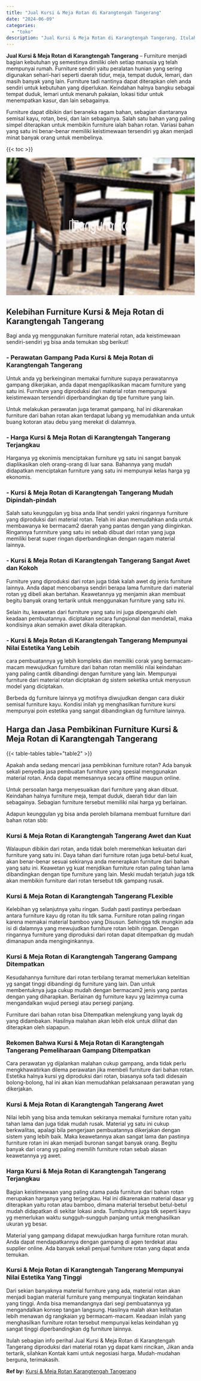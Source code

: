 ```yaml
---
title: "Jual Kursi & Meja Rotan di Karangtengah Tangerang"
date: "2024-06-09"
categories: 
  - "toko"
description: "Jual Kursi & Meja Rotan di Karangtengah Tangerang. Itulah sebagian info perihal Jual Kursi & Meja Rotan di Karangtengah Tangerang diproduksi dari material ro..."
---
```


**Jual Kursi & Meja Rotan di Karangtengah Tangerang** – Furniture menjadi bagian kebutuhan yg semestinya dimiliki oleh setiap manusia yg telah mempunyai rumah. Furniture sendiri yaitu peralatan hunian yang sering digunakan sehari-hari seperti daerah tidur, meja, tempat duduk, lemari, dan masih banyak yang lain. Furniture tadi nantinya dapat diterapkan oleh anda sendiri untuk kebutuhan yang diperlukan. Keindahan halnya bangku sebagai tempat duduk, lemari untuk menaruh pakaian, lokasi tidur untuk menempatkan kasur, dan lain sebagainya.

Furniture dapat dibikin dari beraneka ragam bahan, sebagian diantaranya semisal kayu, rotan, besi, dan lain sebagainya. Salah satu bahan yang paling simpel diterapkan untuk membikin furniture ialah bahan rotan. Variasi bahan yang satu ini benar-benar memiliki keistimewaan tersendiri yg akan menjadi minat banyak orang untuk membelinya.

{{< toc >}}

![Jual Kursi & Meja Rotan di Karangtengah Tangerang](/images/kursi-meja-rotan-murah12.png)

## Kelebihan Furniture Kursi & Meja Rotan di Karangtengah Tangerang

Bagi anda yg menggunakan furniture material rotan, ada keistimewaan sendiri-sendiri yg bisa anda temukan sbg berikut!

### \- Perawatan Gampang Pada Kursi & Meja Rotan di Karangtengah Tangerang

Untuk anda yg berkeinginan memakai furniture supaya perawatannya gampang dikerjakan, anda dapat mengaplikasikan macam furniture yang satu ini. Furniture yang diproduksi dari material rotan mempunyai keistimewaan tersendiri diperbandingkan dg tipe furniture yang lain.

Untuk melakukan perawatan juga teramat gampang, hal ini dikarenakan furniture dari bahan rotan akan terdapat lubang yg memudahkan anda untuk buang kotoran atau debu yang merekat di dalamnya.

### \- Harga Kursi & Meja Rotan di Karangtengah Tangerang Terjangkau

Harganya yg ekonimis menciptakan furniture yg satu ini sangat banyak diaplikasikan oleh orang-orang di luar sana. Bahannya yang mudah didapatkan menciptakan furniture yang satu ini mempunyai kelas harga yg ekonomis.

### \- Kursi & Meja Rotan di Karangtengah Tangerang Mudah Dipindah-pindah

Salah satu keunggulan yg bisa anda lihat sendiri yakni ringannya furniture yang diproduksi dari material rotan. Telah ini akan memudahkan anda untuk membawanya ke bermacam2 daerah yang pantas dengan yang diinginkan. Ringannya funrniture yang satu ini sebab dibuat dari rotan yang juga memiliki berat super ringan diperbandingkan dengan ragam material lainnya.

### \- Kursi & Meja Rotan di Karangtengah Tangerang Sangat Awet dan Kokoh

Furniture yang diproduksi dari rotan juga tidak kalah awet dg jenis furniture lainnya. Anda dapat mencobanya sendiri berapa lama furniture dari material rotan yg dibeli akan bertahan. Keawetannya yg menjamin akan membuat begitu banyak orang tertarik untuk menggunakan furniture yang satu ini.

Selain itu, keawetan dari furniture yang satu ini juga dipengaruhi oleh keadaan pembuatannya. diciptakan secara fungsional dan mendetail, maka kondisinya akan semakin awet dikala diterapkan.

### \- Kursi & Meja Rotan di Karangtengah Tangerang Mempunyai Nilai Estetika Yang Lebih

cara pembuatannya yg lebih kompleks dan memiliki corak yang bermacam-macam mewujudkan furniture dari bahan rotan memiliki nilai keindahan yang paling cantik dibandingi dengan furniture yang lain. Mempunyai furniture dari material rotan diciptakan dg sistem seketika untuk menyusun model yang diciptakan.

Berbeda dg furniture lainnya yg motifnya diwujudkan dengan cara diukir semisal furniture kayu. Kondisi inilah yg menghasilkan furniture kursi mempunyai poin estetika yang sangat dibandingkan dg furniture lainnya.

## Harga dan Jasa Pembikinan Furniture Kursi & Meja Rotan di Karangtengah Tangerang

{{< table-tables table="table2" >}}

Apakah anda sedang mencari jasa pembikinan furniture rotan? Ada banyak sekali penyedia jasa pembuatan furniture yang spesial menggunakan material rotan. Anda dapat memesannya secara offline maupun online.

Untuk persoalan harga menyesuaikan dari furniture yang akan dibuat. Keindahan halnya furniture meja, tempat duduk, daerah tidur dan lain sebagainya. Sebagian furniture tersebut memiliki nilai harga yg berlainan.

Adapun keunggulan yg bisa anda peroleh bilamana membuat furniture dari bahan rotan sbb:

### Kursi & Meja Rotan di Karangtengah Tangerang Awet dan Kuat

Walaupun dibikin dari rotan, anda tidak boleh meremehkan kekuatan dari furniture yang satu ini. Daya tahan dari furniture rotan juga betul-betul kuat, akan benar-benar sesuai sekiranya anda menerapkan furniture dari bahan yang satu ini. Keawetan yg kuat menjdikan furniture rotan paling tahan lama dibandingkan dengan tipe furniture yang lain. Meski mudah terjatuh juga tdk akan membikin furniture dari rotan tersebut tdk gampang rusak.

### Kursi & Meja Rotan di Karangtengah Tangerang FLexible

Kelebihan yg selanjutnya yaitu ringan. Sudah pasti pastinya perbedaan antara furniture kayu dg rotan itu tdk sama. Furniture rotan paling ringan karena memakai material bamboo yang Disusun. Sehingga tdk mungkin ada isi di dalamnya yang mewujudkan furniture rotan lebih ringan. Dengan ringannya furniture yang diproduksi dari rotan dapat ditempatkan dg mudah dimanapun anda menginginkannya.

### Kursi & Meja Rotan di Karangtengah Tangerang Gampang Ditempatkan

Kesudahannya furniture dari rotan terbilang teramat memerlukan ketelitian yg sangat tinggi dibandingi dg furniture yang lain. Dan untuk membentuknya juga cukup mudah dengan bermacam2 jenis yang pantas dengan yang diharapkan. Berlainan dg furniture kayu yg lazimnya cuma mengandalkan wujud persegi atau persegi panjang.

Furniture dari bahan rotan bisa Ditempatkan melengkung yang layak dg yang didambakan. Hasilnya malahan akan lebih elok untuk dilihat dan diterapkan oleh siapapun.

### Rekomen Bahwa Kursi & Meja Rotan di Karangtengah Tangerang Pemeliharaan Gampang Ditempatkan

Cara perawatan yg dijalankan malahan cukup gampang, anda tidak perlu mengkhawatirkan dilema perawatan jika membeli furniture dari bahan rotan. Estetika halnya kursi yg diproduksi dari rotan, biasanya sofa tadi didesain bolong-bolong, hal ini akan kian memudahkan pelaksanaan perawatan yang dikerjakan.

### Kursi & Meja Rotan di Karangtengah Tangerang Awet

Nilai lebih yang bisa anda temukan sekiranya memakai furniture rotan yaitu tahan lama dan juga tidak mudah rusak. Material yg satu ini cukup berkwalitas, apalagi bila pengerjaan pembuatannya dikerjakan dengan sistem yang lebih baik. Maka keawetannya akan sangat lama dan pastinya furniture rotan ini akan menjadi buronan sangat banyak orang. Begitu banyak dari orang yg paling memilih furniture rotan sebab alasan keawetannya yg awet.

### Harga Kursi & Meja Rotan di Karangtengah Tangerang Terjangkau

Bagian keistimewaan yang paling utama pada furniture dari bahan rotan merupakan harganya yang terjangkau. Hal ini dikarenakan material dasar yg diterapkan yaitu rotan atau bamboo, dimana material tersebut betul-betul mudah didapatkan di sekitar lokasi anda. Tumbuhnya juga tdk seperti kayu yg memerlukan waktu sungguh-sungguh panjang untuk menghasilkan ukuran yg besar.

Material yang gampang didapat mewujudkan harga furniture rotan murah. Anda dapat mendapatkannya dengan gampang di agen terdekat atau supplier online. Ada banyak sekali penjual furniture rotan yang dapat anda temukan.

### Kursi & Meja Rotan di Karangtengah Tangerang Mempunyai Nilai Estetika Yang Tinggi

Dari sekian banyaknya material furniture yang ada, material rotan akan menjadi bagian material furniture yang mempunyai tingkatan keindahan yang tinggi. Anda bisa memandangnya dari segi pembuatannya yg mengandalkan konsep tangan langsung. Hasilnya malah akan kelihatan lebih menawan dg rangkaian yg bermacam-macam. Keadaan inilah yang menghasilkan furniture rotan tersebut mempunyai kelas keindahan yg sangat tinggi diperbandingkan dg furniture lainnya.

Itulah sebagian info perihal Jual Kursi & Meja Rotan di Karangtengah Tangerang diproduksi dari material rotan yg dapat kami rincikan, Jikan anda tertarik, silahkan Kontak kami untuk negosiasi harga. Mudah-mudahan berguna, terimakasih.

**Ref by:** [Kursi & Meja Rotan Karangtengah Tangerang](https://id.wikipedia.org/wiki/Kursi)
